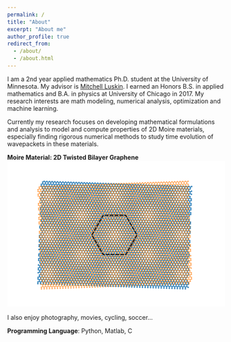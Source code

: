 ```yaml
---
permalink: /
title: "About"
excerpt: "About me"
author_profile: true
redirect_from: 
  - /about/
  - /about.html
---
```


I am a 2nd year applied mathematics Ph.D. student at the University of Minnesota. My advisor is [Mitchell Luskin](https://www-users.cse.umn.edu/~luskin/). I earned an Honors B.S. in applied mathematics and B.A. in physics at University of Chicago in 2017. My research interests are math modeling, numerical analysis, optimization and machine learning.

Currently my research focuses on developing mathematical formulations and analysis to model and compute properties of 2D Moire materials, especially finding rigorous numerical methods to study time evolution of wavepackets in these materials. 

**Moire Material: 2D Twisted Bilayer Graphene**
![moire](/images/moire_white_background.png)


I also enjoy photography, movies, cycling, soccer...

**Programming Language**: Python, Matlab, C
